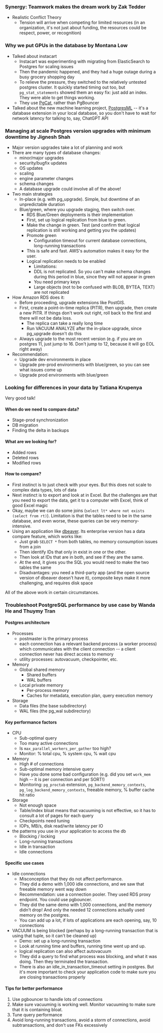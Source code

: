 ### Synergy: Teamwork makes the dream work by Zak Tedder

* Realistic Conflict Theory
  * Tension will arrive when competing for limited resources (in an organization, it's not just about funding, the resources could be respect, power, or recognition)

### Why we put GPUs in the database by Montana Low

* Talked about instacart
   * Instacart was experimenting with migrating from ElasticSearch to Postgres for scaling issues
   * Then the pandemic happened, and they had a huge outage during a busy grocery shopping day
   * To relieve the pressure, they switched to the relatively untested postgres cluster.  It quickly started timing out too, but `pg_stat_statements` showed them an easy fix: just add an index.  They were able to get things working.
   * They use [PgCat](https://www.instacart.com/company/how-its-made/adopting-pgcat-a-nextgen-postgres-proxy/), rather than PgBouncer
* Talked about the new machine learning project, [PostgresML](https://github.com/postgresml/postgresml) -- it's a database extension in your local database, so you don't have to wait for network latency for talking to, say, ChatGPT API

### Managing at scale Postgres version upgrades with minimum downtime by Jignesh Shah

* Major version upgrades take a lot of planning and work
* There are many types of database changes:
  * minor/major upgrades
  * security/bugfix updates
  * OS updates
  * scaling
  * engine parameter changes
  * schema changes
  * A database upgrade could involve all of the above!
* Two main strategies
  * In-place (e.g. with pg_upgrade).  Simple, but downtime of an unpredictable duration
  * Blue/green, where you upgrade staging, then switch over.
    * RDS Blue/Green deployments is their implementation
    * First, set up logical replication from blue to green.
    * Make the change in green.  Test (and confirm that logical replication is still working and getting you the updates)
    * Promote green
      * Configuration timeout for current database connections, long-running transactions
    * This is safe and fast.  AWS's automation makes it easy for the user.
    * Logical replication needs to be enabled
      *  Limitations:
        *  DDL is not replicated.  So you can't make schema changes during this period in blue, since they will not appear in green
        *  You need primary keys
        *  Large objects (not to be confused with BLOB, BYTEA, TEXT) are not replicated
* How Amazon RDS does it:
  * Before proceeding, upgrade extensions like PostGIS.
  * First, create a point-in-time replica (PITR), then upgrade, then create a new PITR.  If things don't work out right, roll back to the first and there will not be data loss.
    * The replica can take a really long time
    * Run VACUUM ANALYZE after the in-place upgrade, since pg_upgrade doesn't do this
  * Always upgrade to the most recent version (e.g. if you are on postgres 11, just jump to 16.  Don't jump to 12, because it will go EOL right away)
* Recommendation:
  * Upgrade dev environments in place
  * Upgrade pre-prod environments with blue/green, so you can see what issues come up
  * Upgrade prod environments with blue/green


### Looking for differences in your data by Tatiana Krupenya

Very good talk!

#### When do we need to compare data?
* Stage-prod synchronization
* DB migration
* Finding the delta in backups

#### What are we looking for?
* Added rows
* Deleted rows
* Modified rows

#### How to compare?

* First instinct is to just check with your eyes.  But this does not scale to complex data types, lots of data
* Next instinct is to export and look at in Excel.  But the challenges are that you need to export the data, get it to a computer with Excel, think of good Excel magic
* Okay, maybe we can do some joins (`select lt* where not exists (select from rt)`).  Limitation is that the tables need to be in the same database, and even worse, these queries can be very memory-intensive.
* Using an application like [dbeaver](https://github.com/dbeaver/dbeaver).  Its enterprise version has a data compare feature, which works like:
  * Just grab `SELECT *` from both tables, no memory consumption issues from a join
  * Then identify IDs that only in exist in one or the other.
  * Then look at IDs that are in both, and see if they are the same.
  * At the end, it gives you the SQL you would need to make the two tables the same
  * Disadvantages: you need a third-party app (and the open source version of dbeaver doesn't have it), composite keys make it more challenging, and requires disk space
 
All of the above work in certain circumstances.

### Troubleshoot PostgreSQL performance by use case by Wanda He and Thuymy Tran

#### Postgres architecture

* Processes
  * postmaster is the primary process
  * each connection has a relevant backend process (a worker process) which communicates with the client connection -- a client connection never has direct access to memory
  * utility processes: autovacuum, checkpointer, etc.
* Memory
  * Global shared memory
    * Shared buffers
    * WAL buffers
  * Local private memory
    * Per-process memory
    * Caches for metadata, execution plan, query execution memory
* Storage
    * Data files (the base subdirectory)
    * WAL files (the pg_wal subdirectory)

#### Key performance factors

* CPU
  * Sub-optimal query
  * Too many active connections
  * Is `max_parallel_workers_per_gather` too high?
  * Monitor: % total cpu, % system cpu, % wait cpu
* Memory
  * High # of connections
  * Sub-optimal memory intensive query
  * Have you done some bad configuration (e.g. did you set `work_mem` high -- it is per connection and per SORT!)
  * Monitoring: `pg_proctab` extension, `pg_backend_memory_contexts`,  `pg_log_backend_memory_contexts`, freeable memory, % buffer cache hit ratio
* Storage
  * Not enough space
  * Table/index bloat means that vacuuming is not effective, so it has to consult a lot of pages for each query
  * Checkpoints need tuning
  * IOPs, MB/s, disk read/write latency per IO
* the patterns you use in your application to access the db
  * Blocking / locking
  * Long-running transactions
  * Idle in transaction
  * Idle connections


#### Specific use cases

* Idle connections
  * Misconception that they do not affect performance.
  * They did a demo with 1,000 idle connections, and we saw that freeable memory went way down
  * Recommendation: use a connection pooler.  They used RDS proxy endpoint.  You could use pgbouncer.
  * They did the same demo with 1,000 connections, and the memory didn't drop!  And only the needed 12 connections actually used memory on the postgres.
  * You can add up a lot, if lots of applications are each opening, say, 10 connections
* VACUUM is being blocked (perhaps by a long-running transaction that is using that tuple, so it can't be cleaned up)
  * Demo: set up a long-running transaction
  * Look at running time and buffers, running time went up and up.
  * logical replication can also affect autovacuum
  * They did a query to find what process was blocking, and what it was doing.  Then they terminated the transaction.
  * There is also an idle_in_transaction_timeout setting in postgres.  But it's more important to check your application code to make sure you are closing transactions properly

#### Tips for better performance

1. Use pgbouncer to handle lots of connections
1. Make sure vacuuming is working well.  Monitor vacuuming to make sure that it is containing bloat.
1. Tune query performance
1. Avoid long-running transactions, avoid a storm of connections, avoid subtransactions, and don't use FKs excessively
